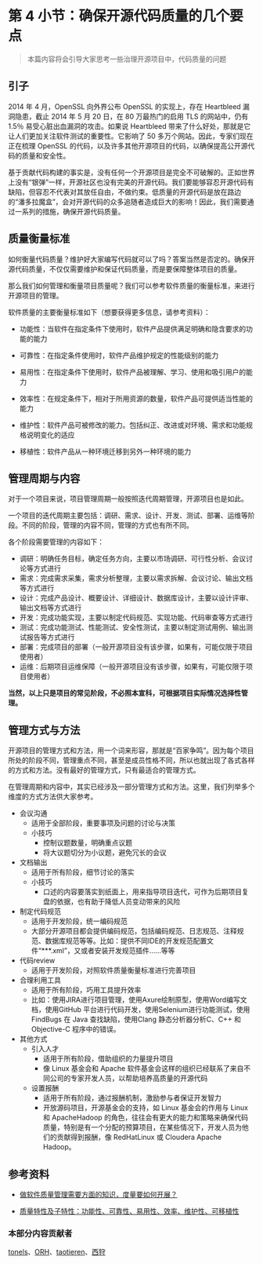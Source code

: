 # 第 4 小节：确保开源代码质量的几个要点

> 本篇内容将会引导大家思考一些治理开源项目中，代码质量的问题

## 引子

2014 年 4 月，OpenSSL 向外界公布 OpenSSL 的实现上，存在 Heartbleed 漏洞隐患，截止 2014 年 5 月 20 日，在 80 万最热门的启用 TLS 的网站中，仍有 1.5％ 易受心脏出血漏洞的攻击。如果说 Heartbleed 带来了什么好处，那就是它让人们更加关注软件测试的重要性。它影响了 50 多万个网站。因此，专家们现在正在梳理 OpenSSL 的代码，以及许多其他开源项目的代码，以确保提高公开源代码的质量和安全性。

基于贡献代码构建的事实是，没有任何一个开源项目是完全不可破解的。正如世界上没有“银弹”一样，开源社区也没有完美的开源代码。我们要能够容忍开源代码有缺陷，但容忍不代表对其放任自由，不做约束。低质量的开源代码是放在路边的“潘多拉魔盒”，会对开源代码的众多追随者造成巨大的影响！因此，我们需要通过一系列的措施，确保开源代码质量。

## 质量衡量标准

如何衡量代码质量？维护好大家编写代码就可以了吗？答案当然是否定的。确保开源代码质量，不仅仅需要维护和保证代码质量，而是要保障整体项目的质量。

那么我们如何管理和衡量项目质量呢？我们可以参考软件质量的衡量标准，来进行开源项目的管理。

软件质量的主要衡量标准如下（想要获得更多信息，请参考资料）：

- 功能性：当软件在指定条件下使用时，软件产品提供满足明确和隐含要求的功能的能力

- 可靠性：在指定条件使用时，软件产品维护规定的性能级别的能力

- 易用性：在指定条件下使用时，软件产品被理解、学习、使用和吸引用户的能力

- 效率性：在规定条件下，相对于所用资源的数量，软件产品可提供适当性能的能力

- 维护性：软件产品可被修改的能力。包括纠正、改进或对环境、需求和功能规格说明变化的适应

- 移植性：软件产品从一种环境迁移到另外一种环境的能力

## 管理周期与内容

对于一个项目来说，项目管理周期一般按照迭代周期管理，开源项目也是如此。

一个项目的迭代周期主要包括：调研、需求、设计、开发、测试、部署、运维等阶段。不同的阶段，管理的内容不同，管理的方式也有所不同。

各个阶段需要管理的内容如下：

- 调研：明确任务目标，确定任务方向，主要以市场调研、可行性分析、会议讨论等方式进行
- 需求：完成需求采集，需求分析整理，主要以需求拆解、会议讨论、输出文档等方式进行
- 设计：完成产品设计、概要设计、详细设计、数据库设计，主要以设计评审、输出文档等方式进行
- 开发：完成功能实现，主要以制定代码规范、实现功能、代码审查等方式进行
- 测试：完成功能测试、性能测试、安全性测试，主要以制定测试用例、输出测试报告等方式进行
- 部署：完成项目的部署（一般开源项目没有该步骤，如果有，可能仅限于项目使用者）
- 运维：后期项目运维保障（一般开源项目没有该步骤，如果有，可能仅限于项目使用者）

**当然，以上只是项目的常见阶段，不必照本宣科，可根据项目实际情况选择性管理。**

## 管理方式与方法

开源项目的管理方式和方法，用一个词来形容，那就是“百家争鸣”。因为每个项目所处的阶段不同，管理重点不同，甚至是成员性格不同，所以也就出现了各式各样的方式和方法。没有最好的管理方式，只有最适合的管理方式。

在管理周期和内容中，其实已经涉及一部分管理方式和方法。这里，我们列举多个维度的方式方法供大家参考。

- 会议沟通
  - 适用于全部阶段，重要事项及问题的讨论与决策
  - 小技巧
    - 控制议题数量，明确重点议题
    - 将大议题切分为小议题，避免冗长的会议
- 文档输出
  - 适用于所有阶段，细节讨论的落实
  - 小技巧
    - 口述的内容要落实到纸面上，用来指导项目迭代，可作为后期项目复盘的依据，也有助于降低人员变动带来的风险
- 制定代码规范
  - 适用于开发阶段，统一编码规范
  - 大部分开源项目都会提供编码规范，包括编码规范、日志规范、注释规范、数据库规范等等。比如：提供不同IDE的开发规范配置文件“***.xml”，又或者安装开发规范插件……等等
- 代码review
  - 适用于开发阶段，对照软件质量衡量标准进行完善项目
- 合理利用工具
  - 适用于所有阶段，巧用工具提升效率
  - 比如：使用JIRA进行项目管理，使用Axure绘制原型，使用Word编写文档，使用GitHub 平台进行代码开发，使用Selenium进行功能测试，使用FindBugs 在 Java 查找缺陷，使用Clang 静态分析器分析C、C++ 和 Objective-C 程序中的错误。
- 其他方式
  - 引入人才
    - 适用于所有阶段，借助组织的力量提升项目
    - 像 Linux 基金会和 Apache 软件基金会这样的组织已经联系了来自不同公司的专家开发人员，以帮助培养高质量的开源代码
  - 设置报酬
    - 适用于所有阶段，通过报酬机制，激励参与者保证开发智力
    - 开放源码项目，开源基金会的支持，如 Linux 基金会的作用与 Linux 和 ApacheHadoop 的角色，往往会有更大的能力和策略来确保代码质量，特别是有一个分配的预算项目，在某些情况下，开发人员为他们的贡献得到报酬，像 RedHatLinux 或 Cloudera Apache Hadoop。

## 参考资料

- [做软件质量管理需要方面的知识，度量要如何开展？](https://www.zhihu.com/question/20825147)

- [质量特性及子特性：功能性、可靠性、易用性、效率、维护性、可移植性](http://www.cnitpm.com/pm/6274.html)

### 本部分内容贡献者

[tonels](https://gitee.com/tonels)、[ORH](https://gitee.com/orh)、[taotieren](https://gitee.com/taotieren)、[西狩](https://gitee.com/lihuimingxs)